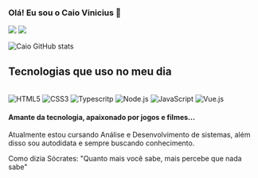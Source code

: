 ### Olá! Eu sou o Caio Vinicius 👋

[![](    https://img.shields.io/badge/Gmail-D14836?style=for-the-badge&logo=gmail&logoColor=white)](caiovinicsantosbarbosa@gmail.com)
[![](https://img.shields.io/badge/LinkedIn-0077B5?style=for-the-badge&logo=linkedin&logoColor=white)](https://www.linkedin.com/in/caios-vinicius/)

![Caio GitHub stats](https://github-readme-stats.vercel.app/api?username=DevCaio&show_icons=true&theme=dracula)

## Tecnologias que uso no meu dia

<div style="display: inline_block"><br/>
 <img aling="center" alt="HTML5" src="https://img.shields.io/badge/HTML5-E34F26?style=for-the-badge&logo=html5&logoColor=white"/>
 <img aling="center" alt="CSS3" src="https://img.shields.io/badge/CSS3-1572B6?style=for-the-badge&logo=css3&logoColor=white"/>
 <img aling="center" alt="Typescritp" src="https://img.shields.io/badge/TypeScript-007ACC?style=for-the-badge&logo=typescript&logoColor=white"/>
 <img aling="center" alt="Node.js" src="https://img.shields.io/badge/Node.js-43853D?style=for-the-badge&logo=node.js&logoColor=white"/>
 <img aling="center" alt="JavaScript" src="https://img.shields.io/badge/JavaScript-F7DF1E?style=for-the-badge&logo=javascript&logoColor=black"/>
 <img aling="center" alt="Vue.js" src="https://img.shields.io/badge/Vue.js-35495E?style=for-the-badge&logo=vue.js&logoColor=4FC08D"/>
</div>

#### Amante da tecnologia, apaixonado por jogos e filmes...

Atualmente estou cursando Análise e Desenvolvimento de sistemas, além disso sou autodidata e sempre buscando conhecimento.

Como dizia Sócrates: "Quanto mais você sabe, mais percebe que nada sabe"
